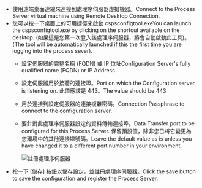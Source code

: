 * <span data-ttu-id="b77f3-101">使用遠端桌面連線來連接到處理序伺服器虛擬機器。</span><span class="sxs-lookup"><span data-stu-id="b77f3-101">Connect to the Process Server virtual machine using Remote Desktop Connection.</span></span>
* <span data-ttu-id="b77f3-102">您可以按一下桌面上的可用捷徑來啟動 cspsconfigtool.exe</span><span class="sxs-lookup"><span data-stu-id="b77f3-102">You can launch the cspsconfigtool.exe by clicking on the shortcut available on the desktop.</span></span> <span data-ttu-id="b77f3-103">(如果這是您第一次登入該處理序伺服器，將會自動啟動此工具)。</span><span class="sxs-lookup"><span data-stu-id="b77f3-103">(The tool will be automatically launched if this the first time you are logging into the process sever).</span></span>
  - <span data-ttu-id="b77f3-104">設定伺服器的完整名稱 (FQDN) 或 IP 位址</span><span class="sxs-lookup"><span data-stu-id="b77f3-104">Configuration Server's fully qualified name (FQDN) or IP Address</span></span>
  - <span data-ttu-id="b77f3-105">設定伺服器用於接聽的連接埠。</span><span class="sxs-lookup"><span data-stu-id="b77f3-105">Port on which the Configuration server is listening on.</span></span> <span data-ttu-id="b77f3-106">此值應該是 443。</span><span class="sxs-lookup"><span data-stu-id="b77f3-106">The value should be 443</span></span>
  - <span data-ttu-id="b77f3-107">用於連接到設定伺服器的連接複雜密碼。</span><span class="sxs-lookup"><span data-stu-id="b77f3-107">Connection Passphrase to connect to the configuration server.</span></span>
  - <span data-ttu-id="b77f3-108">要針對此處理序伺服器設定的資料傳輸連接埠。</span><span class="sxs-lookup"><span data-stu-id="b77f3-108">Data Transfer port to be configured for this Process Server.</span></span> <span data-ttu-id="b77f3-109">保留預設值，除非您已將它變更為您環境中的其他連接埠號碼。</span><span class="sxs-lookup"><span data-stu-id="b77f3-109">Leave the default value as is unless you have changed it to a different port number in your environment.</span></span>

    ![註冊處理序伺服器](./media/site-recovery-vmware-register-process-server/register-ps.png)
* <span data-ttu-id="b77f3-111">按一下 [儲存] 按鈕以儲存設定，並註冊處理序伺服器。</span><span class="sxs-lookup"><span data-stu-id="b77f3-111">Click the save button to save the configuration and register the Process Server.</span></span>
